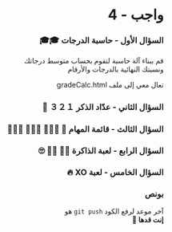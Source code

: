 <div dir="rtl">

# واجب - 4

### السؤال الأول - حاسبة الدرجات 🎓🎓

قم ببناء آلة حاسبة لتقوم بحساب متوسط درجاتك
<br>ونسبتك النهائية بالدرجات والأرقام

تعال معي إلى ملف gradeCalc.html

### السؤال الثاني - عدّاد الذكر ３２１ 🔄

### السؤال الثالث - قائمة المهام 📜 👨🏻‍🍳 👨🏻‍🎓 👨🏻‍💼

### السؤال الرابع - لعبة الذاكرة 🍉🍉 🧢🧢 🙄

### السؤال الخامس - لعبة XO 🔥

### بونص

آخر موعد لرفع الكود `git push` هو
<br>
<b>إنت قدها 🏅</b>

</div>
